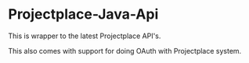 Projectplace-Java-Api
=====================

This is wrapper to the latest Projectplace API's.

This also comes with support for doing OAuth with Projectplace system.
